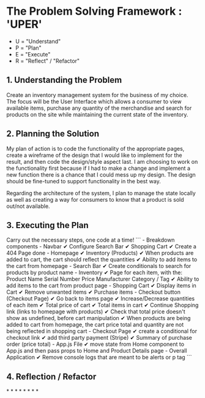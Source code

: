 <h1>The Problem Solving Framework : 'UPER'</h1>

-   U = "Understand"
-   P = "Plan"
-   E = "Execute"
-   R = "Reflect" / "Refactor"

<h2>1. Understanding the Problem</h2>
Create an inventory management system for the business of my choice. The focus will be the User Interface which allows a consumer to view available items, purchase any quantity of the merchandise and search for products on the site while maintaining the current state of the inventory.
<h2>
    2. Planning the Solution
</h2>
My plan of action is to code the functionality of the appropriate pages, create a wireframe of the design that I would like to implement for the result, and then code the design/style aspect last. I am choosing to work on the functionality first because if I had to make a change and implement a new function there is a chance that I could mess up my design. The design should be fine-tuned to support functionality in the best way.

Regarding the architecture of the system, I plan to manage the state locally as well as creating a way for consumers to know that a product is sold out/not available.

<h2>
    3. Executing the Plan
</h2>
Carry out the necessary steps, one code at a time!
```
- Breakdown components
    - Navbar
        ✔ Configure Search Bar 
        ✔ Shopping Cart 
        ✔ Create a 404 Page done
    - Homepage
        ✔ Inventory (Products)
        ✔ When products are added to cart, the cart should reflect the quantities
        ✔ Ability to add items to the cart from homepage
    - Search Bar 
        ✔ Create conditionals to search for products by product name
    - Inventory   
        ✔ Page for each item, with the:
            Product Name
            Serial Number
            Price
            Manufacturer
            Category / Tag
        ✔ Ability to add items to the cart from product page
    - Shopping Cart
        ✔ Display items in Cart 
        ✔ Remove unwanted items
        ✔ Purchase items - Checkout button (Checkout Page)
        ✔ Go back to items page
        ✔ Increase/Decrease quantities of each item
        ✔ Total price of cart
        ✔ Total items in cart
        ✔ Continue Shopping link (links to homepage with products)
        ✔ Check that total price doesn't show as undefined, before cart manipulation
        ✔ When products are being added to cart from homepage, the cart price total and quantity are not being reflected in shopping cart
    - Checkout Page
        ✔ create a conditional for checkout link 
        ✔ add third party payment (Stripe) 
        ✔ Summary of purchase order (price total)
    - App.js File 
        ✔ move state from Home component to App.js and then pass props to Home and Product Details page
    - Overall Application
        ✔ Remove console logs that are meant to be alerts or p tag
```
<h2>
    4. Reflection / Refactor
</h2>
*
*
*
*
*
*
*
*
